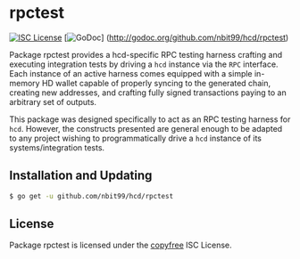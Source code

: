rpctest
=======

[![ISC License](http://img.shields.io/badge/license-ISC-blue.svg)](http://copyfree.org)
[![GoDoc](https://img.shields.io/badge/godoc-reference-blue.svg)]
(http://godoc.org/github.com/nbit99/hcd/rpctest)

Package rpctest provides a hcd-specific RPC testing harness crafting and
executing integration tests by driving a `hcd` instance via the `RPC`
interface. Each instance of an active harness comes equipped with a simple
in-memory HD wallet capable of properly syncing to the generated chain,
creating new addresses, and crafting fully signed transactions paying to an
arbitrary set of outputs. 

This package was designed specifically to act as an RPC testing harness for
`hcd`. However, the constructs presented are general enough to be adapted to
any project wishing to programmatically drive a `hcd` instance of its
systems/integration tests. 

## Installation and Updating

```bash
$ go get -u github.com/nbit99/hcd/rpctest
```

## License


Package rpctest is licensed under the [copyfree](http://copyfree.org) ISC
License.

